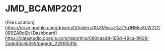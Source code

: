 # JMD_BCAMP2021
[File Location] https://drive.google.com/drive/u/0/folders/1tk3MbvczQz2Yq1HMmXLW72G0R9ZARqSh
[Dashboard] https://datastudio.google.com/reporting/090ceadd-195d-49ca-9008-2ade43ceb2e5/page/p_229t05d1lc
